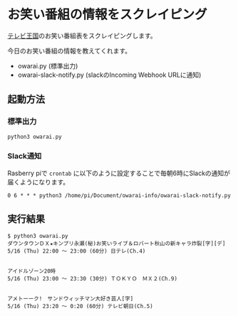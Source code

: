 # お笑い番組の情報をスクレイピング
[テレビ王国](https://tv.so-net.ne.jp)のお笑い番組表をスクレイピングします。

今日のお笑い番組の情報を教えてくれます。

* owarai.py (標準出力)
* owarai-slack-notify.py (slackのIncoming Webhook URLに通知)

## 起動方法
### 標準出力
```bash
python3 owarai.py
```

### Slack通知
Rasberry piで `crontab` に以下のように設定することで毎朝6時にSlackの通知が届くようになります。

```
0 6 * * * python3 /home/pi/Document/owarai-info/owarai-slack-notify.py
```

## 実行結果
```
$ python3 owarai.py
ダウンタウンＤＸ★キンプリ永瀬(秘)お笑いライブ＆ロバート秋山の新キャラ炸裂[字][デ]
5/16 (Thu) 22:00 ～ 23:00 (60分) 日テレ(Ch.4)  


アイドルゾーン20時
5/16 (Thu) 23:00 ～ 23:30 (30分) ＴＯＫＹＯ　ＭＸ２(Ch.9)  


アメトーーク!　サンドウィッチマン大好き芸人[字]
5/16 (Thu) 23:20 ～ 0:20 (60分) テレビ朝日(Ch.5)  

```

